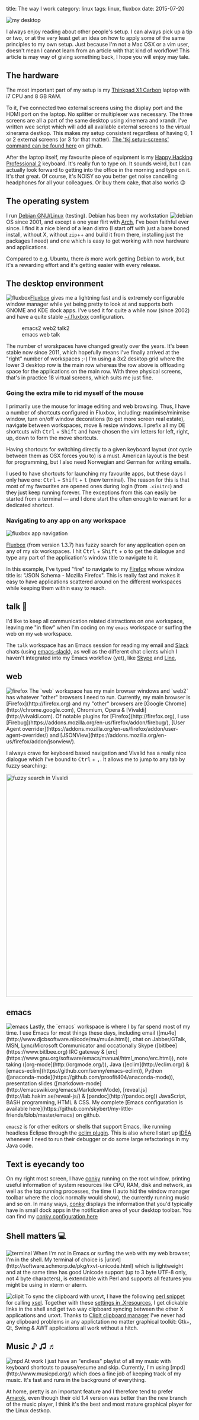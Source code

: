 title: The way I work
category: linux
tags: linux, fluxbox
date: 2015-07-20

<img src="/graphics/2015/my-desktop.png" alt="my desktop" class="centered"/>

I always enjoy reading about other people's setup. I can always pick
up a tip or two, or at the very least get an idea on how to apply some
of the same principles to my own setup. Just because I'm not a Mac OSX or
a vim user, doesn't mean I cannot learn from an article with that kind
of workflow! This article is may way of giving something back, I hope
you will enjoy may tale.

## The hardware
The most important part of my setup is
my
[Thinkpad X1 Carbon](http://www.laptopmag.com/reviews/laptops/lenovo-thinkpad-x1-carbon-2015) laptop
with i7 CPU and 8 GB RAM.

To it, I've connected two external screens using the display port and
the HDMI port on the laptop. No splitter or multiplexer was
necessary. The three screens are all a part of the same desktop using
xinemera and xrandr. I've written wee script which will add all
available external screens to the virtual xinerama destkop. This makes
my setup consistent regardless of having 0, 1 or 2 external screens
(or 3 for that
matter). [The 'tkj setup-screens' command can be found here](https://github.com/skybert/my-little-friends/blob/master/bash/tkj) on
github.

After the laptop itself, my favourite piece of equipment is my
[Happy Hacking Professional 2](https://elitekeyboards.com/products.php?sub=pfu_keyboards,hhkbpro2&pid=pdkb400b)
keyboard. It's really fun to type on. It sounds weird, but I can
actually look forward to getting into the office in the morning and
type on it. It's that great. Of course, it's NOISY so you better get
noise cancelling headphones for all your colleagues. Or buy them cake,
that also works 😉

## The operating system

<img src="/graphics/2016/debian-logo.png"
  style="float: right;"
  alt="debian"
/>

I run [Debian GNU/Linux](http://debian.org) (testing). Debian has been
my workstation OS since 2001, and except a one year flirt
with [Arch](http://archlinux.org), I've been faithful ever since. I
find it a nice blend of a lean distro (I start off with just a bare
boned install, without X, without `zip`++ and build it from there,
installing just the packages I need) and one which is easy to get
working with new hardware and applications.

Compared to e.g. Ubuntu, there *is* more work getting Debian to work,
but it's a rewarding effort and it's getting easier with every
release.

## The desktop environment

<img src="/graphics/2015/fluxbox.jpg"
  style="float: left;"
  alt="fluxbox"
/>

[Fluxbox](http://fluxborg.org) gives me a lightning fast and is
extremely configurable window manager while yet being pretty to look
at and supports both GNOME and KDE dock apps. I've used it for quite a
while now (since 2002) and have a quite stable
[~/.fluxbox](https://github.com/skybert/my-little-friends/tree/master/fluxbox)
configuration.

<div style="margin-left: auto; margin-right: auto; width: 30em;">
  <div>
    <span class="grid-box">emacs2</span>
    <span class="grid-box">web2</span>
    <span class="grid-box">talk2</span>
  </div>
  <div style="clear: both;"></div>
  <div>
    <span class="grid-box">emacs</span>
    <span class="grid-box">web</span>
    <span class="grid-box">talk</span>
  </div>
  <div style="clear: both;"></div>
</div>

The number of worskpaces have changed greatly over the years. It's
been stable now since 2011, which hopefully means I've finally arrived
at the "right" number of workspaces ;-) I'm using a 3x2 desktop grid
where the lower 3 desktop row is the main row whereas the row above is
offloading space for the applications on the main row. With three
physical screens, that's in practice 18 virtual screens, which suits
me just fine.

### Going the extra mile to rid myself of the mouse
I primarily use the mouse for image editing and web browsing. Thus, I
have a number of shortcuts configured in Fluxbox, including:
maximise/minimise window, turn on/off window decorations (to get more
screen real estate), navigate between workspaces, move & resize
windows. I prefix all my DE shortcuts with <kbd>Ctrl</kbd> +
<kbd>Shift</kbd> and have chosen the vim letters for left, right, up,
down to form the move shortcuts.

Having shortcuts for switching directly to a given keyboard layout
(not cycle between them as OSX forces you to) is a must. American
layout is the best for programming, but I also need Norwegian and
German for writing emails.

I used to have shortcuts for launching my favourite apps, but these
days I only have one: <kbd>Ctrl</kbd> + <kbd>Shift</kbd> +
<kbd>t</kbd> (new terminal). The reason for this is that most
of my favourites are opened ones during login (from `.xinitrc`) and
they just keep running forever. The exceptions from this can easily be
started from a terminal — and I done start the often enough to warrant
for a dedicated shortcut.

### Navigating to any app on any workspace

<img src="/graphics/2016/2016-12-08-fluxbox-fuzzy-search-black-bg.png"
  alt="fluxbox app navigation"
  class="centered"
/>

[Fluxbox](http://fluxbox.org) (from version 1.3.7) has fuzzy search
for any application open on any of my six workspaces. I hit
<kbd>Ctrl</kbd> + <kbd>Shift</kbd> + <kbd>o</kbd> to get the dialogue
and type any part of the application's window title to navigate to it.

In this example, I've typed "fire" to navigate to
my [Firefox](http://mozilla.org/firefox) whose window title is: "JSON
Schema - Mozilla Firefox". This is really fast and makes it easy to
have applications scattered around on the different workspaces while
keeping them within easy to reach.

## talk 💬
I'd like to keep all communication related distractions on one
workspace, leaving me "in flow" when I'm coding on my `emacs`
workspace or surfing the web on my `web` workspace.

The `talk` workspace has an Emacs session for reading my email
and [Slack](http://slack.com) chats
(using [emacs-slack](https://github.com/yuya373/emacs-slack)), as well
as the different chat clients which I haven't integrated into my Emacs
workflow (yet), like [Skype](http://skype.com)
and [Line](http://line.me),



## web
<img class="right" src="/graphics/2015/firefox.png" alt="firefox"/>
The `web` workspace has my main browser windows and `web2` has
whatever "other" browsers I need to run. Currently, my main browser is
[Firefox](http://firefox.org) and my "other" browsers are
[Google Chrome](http://chrome.google.com), Chromium, Opera &
[Vivaldi](http://vivaldi.com). Of notable plugins for
[Firefox](http://firefox.org), I use
[Firebug](https://addons.mozilla.org/en-us/firefox/addon/firebug/),
[User Agent overrider](https://addons.mozilla.org/en-us/firefox/addon/user-agent-overrider/)
and
[JSONView](https://addons.mozilla.org/en-us/firefox/addon/jsonview/).

I always crave for keyboard based navigation and Vivalid has a really
nice dialogue which I've bound to <kbd>Ctrl</kbd> + <kbd>,</kbd>. It
allows me to jump to any tab by fuzzy searching:

<img
  class="centered"
  src="/graphics/2016/vivaldi-fuzzy-search.png"
  style="width: 600px;"
  alt="fuzzy search in Vivaldi"
/>  


## emacs

<img class="right" src="/graphics/emacs/emacs.png" alt="emacs"/>
Lastly, the `emacs` workspace is where I by far spend most of my
time. I use Emacs for most things these days, including email
([mu4e](http://www.djcbsoftware.nl/code/mu/mu4e.html)), chat on
Jabber/GTalk, MSN, Lync/Microsoft Communicator and occationally Skype
([bitlbee](https://www.bitlbee.org) IRC gateway &
[erc](https://www.gnu.org/software/emacs/manual/html_mono/erc.html)),
note taking ([org-mode](http://orgmode.org/)), Java
([eclim](http://eclim.org/) &
[emacs-eclim](https://github.com/senny/emacs-eclim)), Python
([anaconda-mode](https://github.com/proofit404/anaconda-mode)),
presentation slides
([markdown-mode](http://emacswiki.org/emacs/MarkdownMode),
[reveal.js](http://lab.hakim.se/reveal-js/) &
[pandoc](http://pandoc.org)) JavaScript, BASH programming, HTML &
CSS. My complete
[Emacs configuration is available here](https://github.com/skybert/my-little-friends/blob/master/emacs)
on github.

`emacs2` is for other editors or shells that support Emacs,
like running headless Eclipse through the
[eclim plugin](http://eclim.org/). This is also where I start up
[IDEA](http://jetbrains.com/idea) whenever I need to run their
debugger or do some large refactorings in my Java code.

## Text is eyecandy too
On my right most screen, I have [conky](http://conky.sourceforge.net/)
running on the root window, printing useful information of system
resources like CPU, RAM, disk and network, as well as the top running
processes, the time (I auto hid the window manager toolbar where the
clock normally would show), the currently running music and so on. In
many ways, [conky](http://conky.sourceforge.net/) displays the
information that you'd typically have in small dock apps in the
notification area of your desktop toolbar. You can find my
[conky configuration here](https://github.com/skybert/my-little-friends/blob/master/conky/.conkyrc)

## Shell matters 💻

<img class="right" src="/graphics/2015/terminal.png" alt="terminal"/>
When I'm not in Emacs or surfing the web with my web browser, I'm in
the shell. My terminal of choice is
[urxvt](http://software.schmorp.de/pkg/rxvt-unicode.html) which is
lightweight and at the same time has good Unicode support (up to 3
byte UTF-8 only, not 4 byte characters), is extendable with Perl and
supports all features you might be using in xterm or aterm.

<img class="right" src="/graphics/2015/clipit.svg" alt="clipit"/> To
sync the clipboard with urxvt, I have the following [perl snippet](
https://github.com/skybert/my-little-friends/blob/master/x/.urxvt/perl/clipboard)
for calling
[xsel](http://www.vergenet.net/~conrad/software/xsel/). Together with
these
[settings in .Xresources](https://github.com/skybert/my-little-friends/blob/master/x/x-resources),
I get clickable links in the shell and get two way clipboard syncing
between the other X applications and urxvt. Thanks to
[ClipIt clipboard manager](http://sourceforge.net/projects/gtkclipit/)
I've never had any clipboard problems in any applictation no matter
graphical toolkit: Gtk+, Qt, Swing & AWT applications all work without
a hitch.

## Music ♪ ♫ ♬

<img class="right" src="/graphics/2015/mpd.png" alt="mpd"/>
At work I just have an "endless" playlist of all my music with
keyboard shortcuts to pause/resume and skip. Currently, I'm using
[mpd](http://www.musicpd.org/) which does a fine job of keeping track
of my music. It's fast and runs in the background of everything.

At home, pretty is an important feature and I therefore tend to prefer
[Amarok](https://amarok.kde.org/), even though their old 1.4 version
was better than the new branch of the music player, I think it's the
best and most mature graphical player for the Linux destkop.
